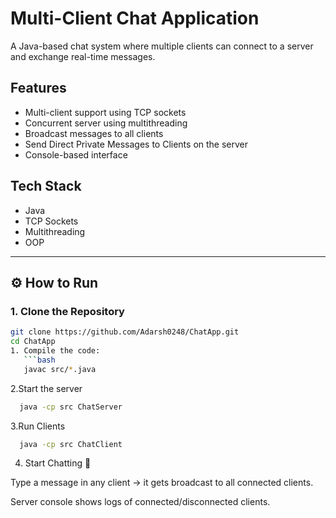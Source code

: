 # Multi-Client Chat Application

A Java-based chat system where multiple clients can connect to a server and exchange real-time messages.

## Features
- Multi-client support using TCP sockets
- Concurrent server using multithreading
- Broadcast messages to all clients
- Send Direct Private Messages to Clients on the server
- Console-based interface

## Tech Stack
- Java
- TCP Sockets
- Multithreading
- OOP

---

## ⚙️ How to Run

### 1. Clone the Repository
```bash
git clone https://github.com/Adarsh0248/ChatApp.git
cd ChatApp
1. Compile the code:
   ```bash
   javac src/*.java
```
2.Start the server
```bash
  java -cp src ChatServer
```
3.Run Clients
```bash
  java -cp src ChatClient
```
4. Start Chatting 🎉

Type a message in any client → it gets broadcast to all connected clients.

Server console shows logs of connected/disconnected clients.



